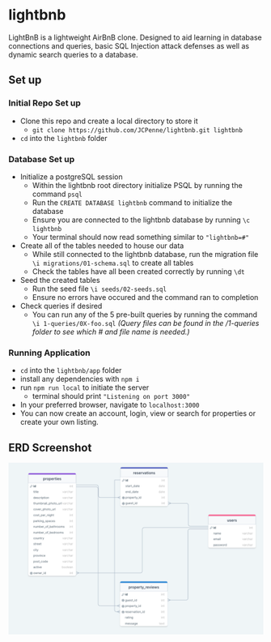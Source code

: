 # lightbnb

LightBnB is a lightweight AirBnB clone. Designed to aid learning in database connections and queries, basic SQL Injection attack defenses as well as dynamic search queries to a database.

## Set up

### Initial Repo Set up

- Clone this repo and create a local directory to store it
  - `git clone https://github.com/JCPenne/lightbnb.git lightbnb`
- `cd` into the `lightbnb` folder

### Database Set up

- Initialize a postgreSQL session
  - Within the lightbnb root directory initialize PSQL by running the command `psql`
  - Run the `CREATE DATABASE lightbnb` command to initialize the database
  - Ensure you are connected to the lightbnb database by running `\c lightbnb`
  - Your terminal should now read something similar to `"lightbnb=#"`
- Create all of the tables needed to house our data
  - While still connected to the lightbnb database, run the migration file `\i migrations/01-schema.sql` to create all tables
  - Check the tables have all been created correctly by running `\dt`
- Seed the created tables
  - Run the seed file `\i seeds/02-seeds.sql`
  - Ensure no errors have occured and the command ran to completion
- Check queries if desired
  - You can run any of the 5 pre-built queries by running the command `\i 1-queries/0X-foo.sql`
    _(Query files can be found in the /1-queries folder to see which # and file name is needed.)_

### Running Application

- `cd` into the `lightbnb/app` folder
- install any dependencies with `npm i`
- run `npm run local` to initiate the server
  - terminal should print `"Listening on port 3000"`
- In your preferred browser, navigate to `localhost:3000`
- You can now create an account, login, view or search for properties or create your own listing.



## ERD Screenshot

![ERD](/screenshots/Lightbnb-ERD.png 'LightBnB ERD')
